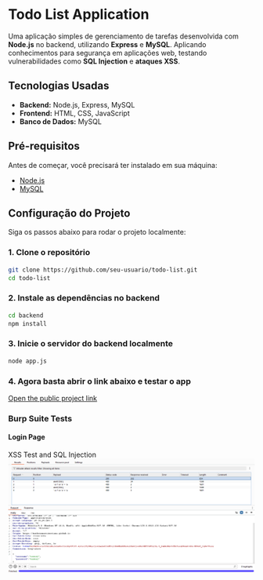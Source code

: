 # Todo List Application

Uma aplicação simples de gerenciamento de tarefas desenvolvida com **Node.js** no backend, utilizando **Express** e **MySQL**. Aplicando conhecimentos para segurança em aplicações web, testando vulnerabilidades como **SQL Injection** e **ataques XSS**.

## Tecnologias Usadas

- **Backend:** Node.js, Express, MySQL
- **Frontend:** HTML, CSS, JavaScript
- **Banco de Dados:** MySQL

## Pré-requisitos

Antes de começar, você precisará ter instalado em sua máquina:

- [Node.js](https://nodejs.org/)
- [MySQL](https://www.mysql.com/)

## Configuração do Projeto

Siga os passos abaixo para rodar o projeto localmente:

### 1. Clone o repositório

```bash
git clone https://github.com/seu-usuario/todo-list.git
cd todo-list
```

### 2. Instale as dependências no backend

```bash
cd backend
npm install
```

### 3. Inicie o servidor do backend localmente

```bash
node app.js
```

### 4. Agora basta abrir o link abaixo e testar o app

<a href="https://matheusmartinsviana.github.io/todolist-security/" target="_blank">Open the public project link</a>

### Burp Suite Tests

#### Login Page

XSS Test and SQL Injection
![Burp Suit Tests (Login Page)](image.png)
